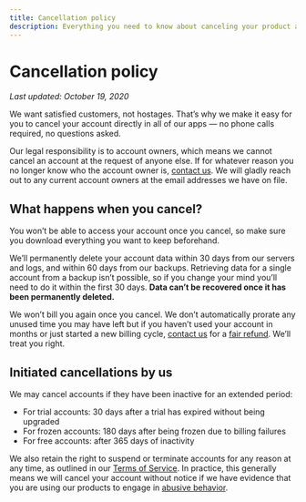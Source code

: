 ```yaml
---
title: Cancellation policy
description: Everything you need to know about canceling your product account.
---
```


# Cancellation policy

*Last updated: October 19, 2020*

We want satisfied customers, not hostages. That’s why we make it easy for you to cancel your account directly in all of our apps — no phone calls required, no questions asked.

Our legal responsibility is to account owners, which means we cannot cancel an account at the request of anyone else. If for whatever reason you no longer know who the account owner is, [contact us]({{contacts.support}}). We will gladly reach out to any current account owners at the email addresses we have on file.

## What happens when you cancel?

You won’t be able to access your account once you cancel, so make sure you download everything you want to keep beforehand.

We’ll permanently delete your account data within 30 days from our servers and logs, and within 60 days from our backups. Retrieving data for a single account from a backup isn’t possible, so if you change your mind you’ll need to do it within the first 30 days. **Data can’t be recovered once it has been permanently deleted.**

We won’t bill you again once you cancel. We don’t automatically prorate any unused time you may have left but if you haven’t used your account in months or just started a new billing cycle, [contact us]({{contacts.support}}) for a [fair refund](refund.md). We’ll treat you right.

## Initiated cancellations by us

We may cancel accounts if they have been inactive for an extended period:
* For trial accounts: 30 days after a trial has expired without being upgraded
* For frozen accounts: 180 days after being frozen due to billing failures
* For free accounts: after 365 days of inactivity

We also retain the right to suspend or terminate accounts for any reason at any time, as outlined in our [Terms of Service](terms.md). In practice, this generally means we will cancel your account without notice if we have evidence that you are using our products to engage in [abusive behavior](abuse.md).
